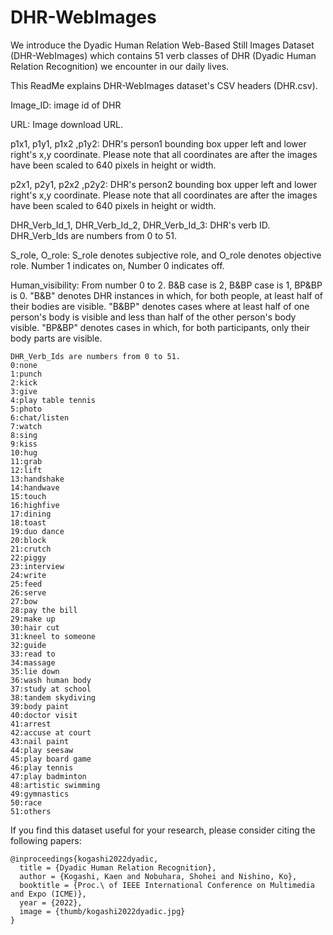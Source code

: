 # DHR-WebImages
We introduce the Dyadic Human Relation Web-Based Still Images Dataset (DHR-WebImages) which contains 51 verb classes of DHR (Dyadic Human Relation Recognition) we encounter in our daily lives.

This ReadMe explains DHR-WebImages dataset's CSV headers (DHR.csv).

Image_ID: image id of DHR

URL: Image download URL.

p1x1,	p1y1,	p1x2 ,p1y2: DHR's person1 bounding box upper left and lower right's x,y coordinate. Please note that all coordinates are after the images have been scaled to 640 pixels in height or width.

p2x1,	p2y1,	p2x2 ,p2y2: DHR's person2 bounding box upper left and lower right's x,y coordinate. Please note that all coordinates are after the images have been scaled to 640 pixels in height or width.

DHR_Verb_Id_1,	DHR_Verb_Id_2,	DHR_Verb_Id_3: DHR's verb ID. DHR_Verb_Ids are numbers from 0 to 51.

S_role, O_role: S_role denotes subjective role, and O_role denotes objective role. Number 1 indicates on, Number 0 indicates off.

Human_visibility: From number 0 to 2. B&B case is 2, B&BP case is 1, BP&BP is 0. "B&B" denotes DHR instances in which, for both people, at least half of their bodies are visible. "B&BP" denotes cases where at least half of one person's body is visible and less than half of the other person's body visible. "BP&BP" denotes cases in which, for both participants, only their body parts are visible.
~~~~~~~~~~~~~~~~~~~~~~~~~~~~~~~~~~~~~~~~~~~~~
DHR_Verb_Ids are numbers from 0 to 51.
0:none
1:punch
2:kick
3:give
4:play table tennis
5:photo
6:chat/listen
7:watch
8:sing
9:kiss
10:hug
11:grab
12:lift
13:handshake
14:handwave
15:touch
16:highfive
17:dining
18:toast
19:duo dance
20:block
21:crutch
22:piggy
23:interview
24:write
25:feed
26:serve
27:bow
28:pay the bill 
29:make up
30:hair cut
31:kneel to someone
32:guide
33:read to
34:massage
35:lie down
36:wash human body
37:study at school
38:tandem skydiving
39:body paint
40:doctor visit
41:arrest
42:accuse at court
43:nail paint
44:play seesaw
45:play board game
46:play tennis
47:play badminton
48:artistic swimming
49:gymnastics
50:race
51:others

~~~~~~~~~~~~~~~~~~~~~~~~~~~~~~~~~~~~~~~~~~~~~
If you find this dataset useful for your research, please consider citing the following papers:

~~~~~~~~~~~~~~~~~~~~~~~~~~~~~~~~~~~~~~~~~~~~~
@inproceedings{kogashi2022dyadic,
  title = {Dyadic Human Relation Recognition},
  author = {Kogashi, Kaen and Nobuhara, Shohei and Nishino, Ko},
  booktitle = {Proc.\ of IEEE International Conference on Multimedia and Expo (ICME)},
  year = {2022},
  image = {thumb/kogashi2022dyadic.jpg}
}

